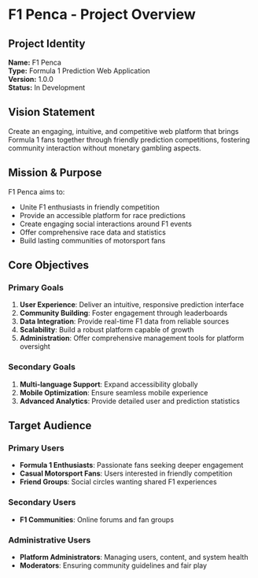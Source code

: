 # F1 Penca - Project Overview

## Project Identity

**Name:** F1 Penca  
**Type:** Formula 1 Prediction Web Application  
**Version:** 1.0.0  
**Status:** In Development

## Vision Statement

Create an engaging, intuitive, and competitive web platform that brings Formula 1 fans together through friendly prediction competitions, fostering community interaction without monetary gambling aspects.

## Mission & Purpose

F1 Penca aims to:
- Unite F1 enthusiasts in friendly competition
- Provide an accessible platform for race predictions
- Create engaging social interactions around F1 events
- Offer comprehensive race data and statistics
- Build lasting communities of motorsport fans

## Core Objectives

### Primary Goals
1. **User Experience**: Deliver an intuitive, responsive prediction interface
2. **Community Building**: Foster engagement through leaderboards
3. **Data Integration**: Provide real-time F1 data from reliable sources
4. **Scalability**: Build a robust platform capable of growth
5. **Administration**: Offer comprehensive management tools for platform oversight

### Secondary Goals
1. **Multi-language Support**: Expand accessibility globally
2. **Mobile Optimization**: Ensure seamless mobile experience
3. **Advanced Analytics**: Provide detailed user and prediction statistics

## Target Audience

### Primary Users
- **Formula 1 Enthusiasts**: Passionate fans seeking deeper engagement
- **Casual Motorsport Fans**: Users interested in friendly competition
- **Friend Groups**: Social circles wanting shared F1 experiences

### Secondary Users
- **F1 Communities**: Online forums and fan groups

### Administrative Users
- **Platform Administrators**: Managing users, content, and system health
- **Moderators**: Ensuring community guidelines and fair play
